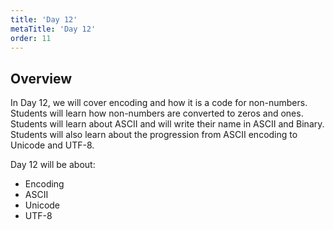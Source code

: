```yaml
---
title: 'Day 12'
metaTitle: 'Day 12'
order: 11
---
```


## Overview

In Day 12, we will cover encoding and how it is a code for non-numbers. Students will learn how non-numbers are converted to zeros and ones. Students will learn about ASCII and will write their name in ASCII and Binary. Students will also learn about the progression from ASCII encoding to Unicode and UTF-8.

Day 12 will be about:

* Encoding
* ASCII
* Unicode
* UTF-8